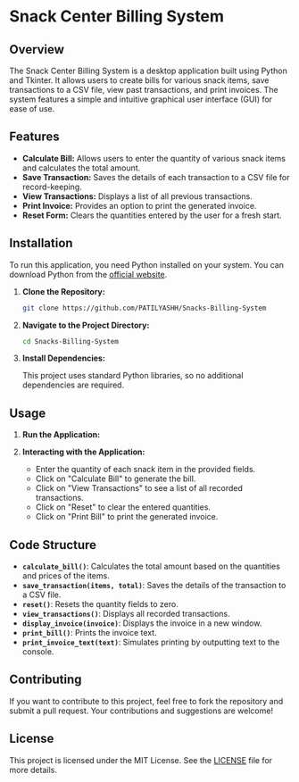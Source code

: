 
# Snack Center Billing System

## Overview

The Snack Center Billing System is a desktop application built using Python and Tkinter. It allows users to create bills for various snack items, save transactions to a CSV file, view past transactions, and print invoices. The system features a simple and intuitive graphical user interface (GUI) for ease of use.

## Features

- **Calculate Bill:** Allows users to enter the quantity of various snack items and calculates the total amount.
- **Save Transaction:** Saves the details of each transaction to a CSV file for record-keeping.
- **View Transactions:** Displays a list of all previous transactions.
- **Print Invoice:** Provides an option to print the generated invoice.
- **Reset Form:** Clears the quantities entered by the user for a fresh start.

## Installation

To run this application, you need Python installed on your system. You can download Python from the [official website](https://www.python.org/downloads/).

1. **Clone the Repository:**

   ```bash
   git clone https://github.com/PATILYASHH/Snacks-Billing-System
   ```

2. **Navigate to the Project Directory:**

   ```bash
   cd Snacks-Billing-System
   ```

3. **Install Dependencies:**

   This project uses standard Python libraries, so no additional dependencies are required.

## Usage

1. **Run the Application:**

 
2. **Interacting with the Application:**

   - Enter the quantity of each snack item in the provided fields.
   - Click on "Calculate Bill" to generate the bill.
   - Click on "View Transactions" to see a list of all recorded transactions.
   - Click on "Reset" to clear the entered quantities.
   - Click on "Print Bill" to print the generated invoice.

## Code Structure

- **`calculate_bill()`**: Calculates the total amount based on the quantities and prices of the items.
- **`save_transaction(items, total)`**: Saves the details of the transaction to a CSV file.
- **`reset()`**: Resets the quantity fields to zero.
- **`view_transactions()`**: Displays all recorded transactions.
- **`display_invoice(invoice)`**: Displays the invoice in a new window.
- **`print_bill()`**: Prints the invoice text.
- **`print_invoice_text(text)`**: Simulates printing by outputting text to the console.

## Contributing

If you want to contribute to this project, feel free to fork the repository and submit a pull request. Your contributions and suggestions are welcome!

## License

This project is licensed under the MIT License. See the [LICENSE](LICENSE) file for more details.

